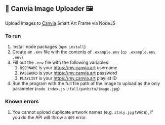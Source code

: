 ## 🎨 Canvia Image Uploader 🖼

Upload images to [Canvia](https://canvia.art/) Smart Art Frame via NodeJS

### To run
1. Install node packages (`npm install`)
2. Create an `.env` file with the contents of `.example.env` (`cp .example.env .env`)
3. Fill out the `.env` file with the following variables:
   1. `USERNAME` is your https://my.canvia.art username
   2. `PASSWORD` is your https://my.canvia.art password
   3. `PLAYLIST` is your https://my.canvia.art playlist ID
4. Run the program with the full file path of the image to upload as the only parameter (`node index.js /full/path/to/image.jpg`)

### Known errors
1. You cannot upload duplicate artwork names (e.g. `italy.jpg` twice), if you do the API will throw a `409` error.



